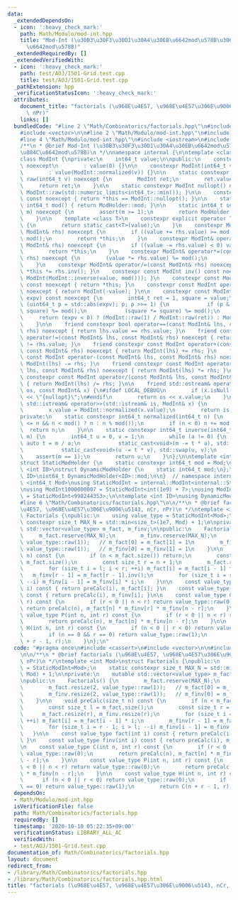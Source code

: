 ```yaml
---
data:
  _extendedDependsOn:
  - icon: ':heavy_check_mark:'
    path: Math/Modulo/mod-int.hpp
    title: "Mod-Int (\u30B3\u30F3\u30D1\u30A4\u30EB\u6642mod\u578B\u3068\u5B9F\u884C\
      \u6642mod\u578B)"
  _extendedRequiredBy: []
  _extendedVerifiedWith:
  - icon: ':heavy_check_mark:'
    path: test/AOJ/1501-Grid.test.cpp
    title: test/AOJ/1501-Grid.test.cpp
  _pathExtension: hpp
  _verificationStatusIcon: ':heavy_check_mark:'
  attributes:
    document_title: "factorials (\u968E\u4E57, \u968E\u4E57\u306E\u9006\u5143, nCr,\
      \ nPr)"
    links: []
  bundledCode: "#line 2 \"Math/Combinatorics/factorials.hpp\"\n#include <cassert>\n\
    #include <vector>\n\n#line 2 \"Math/Modulo/mod-int.hpp\"\n#include <cstdint>\n\
    #line 4 \"Math/Modulo/mod-int.hpp\"\n#include <iostream>\n#include <limits>\n\n\
    /**\n * @brief Mod-Int (\u30B3\u30F3\u30D1\u30A4\u30EB\u6642mod\u578B\u3068\u5B9F\
    \u884C\u6642mod\u578B)\n */\nnamespace internal {\n\ntemplate <class ModHolder>\n\
    class ModInt {\nprivate:\n    int64_t value;\n\npublic:\n    constexpr ModInt()\
    \ noexcept\n        : value(0) {}\n\n    constexpr ModInt(int64_t v) noexcept\n\
    \        : value(ModInt::normalized(v)) {}\n\n    static constexpr const ModInt\
    \ raw(int64_t v) noexcept {\n        ModInt ret;\n        ret.value = v;\n   \
    \     return ret;\n    }\n\n    static constexpr ModInt nullopt() noexcept { return\
    \ ModInt::raw(std::numeric_limits<int64_t>::min()); }\n\n    constexpr bool isNull()\
    \ const noexcept { return *this == ModInt::nullopt(); }\n\n    static constexpr\
    \ int64_t mod() { return ModHolder::mod; }\n\n    static int64_t setMod(int64_t\
    \ m) noexcept {\n        assert(m >= 1);\n        return ModHolder::mod = m;\n\
    \    }\n\n    template <class T>\n    constexpr explicit operator T() const noexcept\
    \ {\n        return static_cast<T>(value);\n    }\n    constexpr ModInt& operator+=(const\
    \ ModInt& rhs) noexcept {\n        if ((value += rhs.value) >= mod()) value -=\
    \ mod();\n        return *this;\n    }\n    constexpr ModInt& operator-=(const\
    \ ModInt& rhs) noexcept {\n        if ((value -= rhs.value) < 0) value += mod();\n\
    \        return *this;\n    }\n    constexpr ModInt& operator*=(const ModInt&\
    \ rhs) noexcept {\n        (value *= rhs.value) %= mod();\n        return *this;\n\
    \    }\n    constexpr ModInt& operator/=(const ModInt& rhs) noexcept { return\
    \ *this *= rhs.inv(); }\n    constexpr const ModInt inv() const noexcept { return\
    \ ModInt(ModInt::inverse(value, mod())); }\n    constexpr const ModInt operator+()\
    \ const noexcept { return *this; }\n    constexpr const ModInt operator-() const\
    \ noexcept { return ModInt(-value); }\n\n    constexpr const ModInt pow(int64_t\
    \ expv) const noexcept {\n        int64_t ret = 1, square = value;\n        for\
    \ (uint64_t p = std::abs(expv); p; p >>= 1) {\n            if (p & 1) (ret *=\
    \ square) %= mod();\n            (square *= square) %= mod();\n        }\n   \
    \     return (expv < 0) ? (ModInt::raw(1) / ModInt::raw(ret)) : ModInt::raw(ret);\n\
    \    }\n\n    friend constexpr bool operator==(const ModInt& lhs, const ModInt&\
    \ rhs) noexcept { return lhs.value == rhs.value; }\n    friend constexpr bool\
    \ operator!=(const ModInt& lhs, const ModInt& rhs) noexcept { return lhs.value\
    \ != rhs.value; }\n    friend constexpr const ModInt operator+(const ModInt& lhs,\
    \ const ModInt& rhs) noexcept { return ModInt(lhs) += rhs; }\n    friend constexpr\
    \ const ModInt operator-(const ModInt& lhs, const ModInt& rhs) noexcept { return\
    \ ModInt(lhs) -= rhs; }\n    friend constexpr const ModInt operator*(const ModInt&\
    \ lhs, const ModInt& rhs) noexcept { return ModInt(lhs) *= rhs; }\n    friend\
    \ constexpr const ModInt operator/(const ModInt& lhs, const ModInt& rhs) noexcept\
    \ { return ModInt(lhs) /= rhs; }\n\n    friend std::ostream& operator<<(std::ostream&\
    \ os, const ModInt& x) {\n#ifdef LOCAL_DEBUG\n        if (x.isNull()) return os\
    \ << \"{nullopt}\";\n#endif\n        return os << x.value;\n    }\n\n    friend\
    \ std::istream& operator>>(std::istream& is, ModInt& x) {\n        is >> x.value;\n\
    \        x.value = ModInt::normalized(x.value);\n        return is;\n    }\n\n\
    private:\n    static constexpr int64_t normalized(int64_t n) {\n        n = (-mod()\
    \ <= n && n < mod() ? n : n % mod());\n        if (n < 0) n += mod();\n      \
    \  return n;\n    }\n\n    static constexpr int64_t inverse(int64_t a, int64_t\
    \ m) {\n        int64_t u = 0, v = 1;\n        while (a != 0) {\n            const\
    \ auto t = m / a;\n            static_cast<void>(m -= t * a), std::swap(m, a);\n\
    \            static_cast<void>(u -= t * v), std::swap(u, v);\n        }\n    \
    \    assert(m == 1);\n        return u;\n    }\n};\n\ntemplate <int64_t Mod>\n\
    struct StaticModHolder {\n    static constexpr int64_t mod = Mod;\n};\n\ntemplate\
    \ <int ID>\nstruct DynamicModHolder {\n    static int64_t mod;\n};\ntemplate <int\
    \ ID>\nint64_t DynamicModHolder<ID>::mod;\n\n}  // namespace internal\n\ntemplate\
    \ <int64_t Mod>\nusing StaticModInt = internal::ModInt<internal::StaticModHolder<Mod>>;\n\
    \nusing ModInt1000000007 = StaticModInt<int(1e9) + 7>;\nusing ModInt998244353\
    \ = StaticModInt<998244353>;\n\ntemplate <int ID>\nusing DynamicModInt = internal::ModInt<internal::DynamicModHolder<ID>>;\n\
    #line 6 \"Math/Combinatorics/factorials.hpp\"\n\n/**\n * @brief factorials (\u968E\
    \u4E57, \u968E\u4E57\u306E\u9006\u5143, nCr, nPr)\n */\ntemplate <int Mod>\nstruct\
    \ Factorials {\npublic:\n    using value_type = StaticModInt<Mod>;\n    static\
    \ constexpr size_t MAX_N = std::min<size_t>(1e7, Mod) + 1;\n\nprivate:\n    mutable\
    \ std::vector<value_type> m_fact, m_finv;\n\npublic:\n    Factorials() {\n   \
    \     m_fact.reserve(MAX_N);\n        m_finv.reserve(MAX_N);\n        m_fact.resize(2,\
    \ value_type::raw(1));   // m_fact[0] = m_fact[1] = 1\n        m_finv.resize(2,\
    \ value_type::raw(1));   // m_finv[0] = m_finv[1] = 1\n    }\n\n    void preCalc(size_t\
    \ n) const {\n        if (n < m_fact.size()) return;\n        const size_t l =\
    \ m_fact.size();\n        const size_t r = n + 1;\n        m_fact.resize(r), m_finv.resize(r);\n\
    \        for (size_t i = l; i < r; ++i) m_fact[i] = m_fact[i - 1] * i;\n     \
    \   m_finv[r - 1] = m_fact[r - 1].inv();\n        for (size_t i = r - 1; i > l;\
    \ --i) m_finv[i - 1] = m_finv[i] * i;\n    }\n\n    const value_type fact(int\
    \ i) const { return preCalc(i), m_fact[i]; }\n    const value_type finv(int i)\
    \ const { return preCalc(i), m_finv[i]; }\n\n    const value_type C(int n, int\
    \ r) const {\n        if (r < 0 || n < r) return value_type::raw(0);\n       \
    \ return preCalc(n), m_fact[n] * m_finv[r] * m_finv[n - r];\n    }\n\n    const\
    \ value_type P(int n, int r) const {\n        if (r < 0 || n < r) return value_type::raw(0);\n\
    \        return preCalc(n), m_fact[n] * m_finv[n - r];\n    }\n\n    const value_type\
    \ H(int n, int r) const {\n        if (n < 0 || r < 0) return value_type::raw(0);\n\
    \        if (n == 0 && r == 0) return value_type::raw(1);\n        return C(n\
    \ + r - 1, r);\n    }\n};\n"
  code: "#pragma once\n#include <cassert>\n#include <vector>\n\n#include \"../Modulo/mod-int.hpp\"\
    \n\n/**\n * @brief factorials (\u968E\u4E57, \u968E\u4E57\u306E\u9006\u5143, nCr,\
    \ nPr)\n */\ntemplate <int Mod>\nstruct Factorials {\npublic:\n    using value_type\
    \ = StaticModInt<Mod>;\n    static constexpr size_t MAX_N = std::min<size_t>(1e7,\
    \ Mod) + 1;\n\nprivate:\n    mutable std::vector<value_type> m_fact, m_finv;\n\
    \npublic:\n    Factorials() {\n        m_fact.reserve(MAX_N);\n        m_finv.reserve(MAX_N);\n\
    \        m_fact.resize(2, value_type::raw(1));   // m_fact[0] = m_fact[1] = 1\n\
    \        m_finv.resize(2, value_type::raw(1));   // m_finv[0] = m_finv[1] = 1\n\
    \    }\n\n    void preCalc(size_t n) const {\n        if (n < m_fact.size()) return;\n\
    \        const size_t l = m_fact.size();\n        const size_t r = n + 1;\n  \
    \      m_fact.resize(r), m_finv.resize(r);\n        for (size_t i = l; i < r;\
    \ ++i) m_fact[i] = m_fact[i - 1] * i;\n        m_finv[r - 1] = m_fact[r - 1].inv();\n\
    \        for (size_t i = r - 1; i > l; --i) m_finv[i - 1] = m_finv[i] * i;\n \
    \   }\n\n    const value_type fact(int i) const { return preCalc(i), m_fact[i];\
    \ }\n    const value_type finv(int i) const { return preCalc(i), m_finv[i]; }\n\
    \n    const value_type C(int n, int r) const {\n        if (r < 0 || n < r) return\
    \ value_type::raw(0);\n        return preCalc(n), m_fact[n] * m_finv[r] * m_finv[n\
    \ - r];\n    }\n\n    const value_type P(int n, int r) const {\n        if (r\
    \ < 0 || n < r) return value_type::raw(0);\n        return preCalc(n), m_fact[n]\
    \ * m_finv[n - r];\n    }\n\n    const value_type H(int n, int r) const {\n  \
    \      if (n < 0 || r < 0) return value_type::raw(0);\n        if (n == 0 && r\
    \ == 0) return value_type::raw(1);\n        return C(n + r - 1, r);\n    }\n};\n"
  dependsOn:
  - Math/Modulo/mod-int.hpp
  isVerificationFile: false
  path: Math/Combinatorics/factorials.hpp
  requiredBy: []
  timestamp: '2020-10-10 05:22:35+09:00'
  verificationStatus: LIBRARY_ALL_AC
  verifiedWith:
  - test/AOJ/1501-Grid.test.cpp
documentation_of: Math/Combinatorics/factorials.hpp
layout: document
redirect_from:
- /library/Math/Combinatorics/factorials.hpp
- /library/Math/Combinatorics/factorials.hpp.html
title: "factorials (\u968E\u4E57, \u968E\u4E57\u306E\u9006\u5143, nCr, nPr)"
---
```


